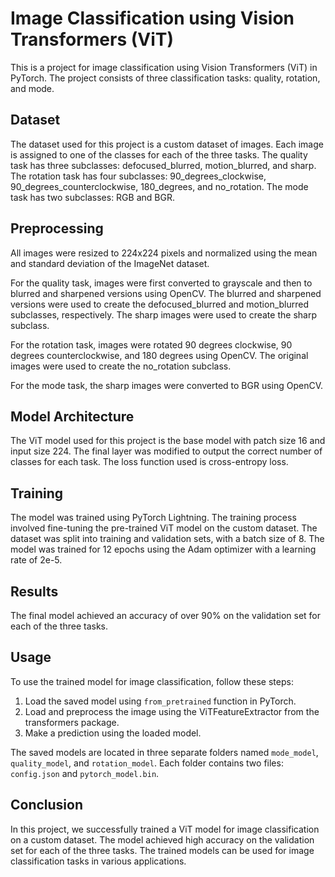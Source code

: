# Image Classification using Vision Transformers (ViT)

This is a project for image classification using Vision Transformers (ViT) in PyTorch. The project consists of three classification tasks: quality, rotation, and mode. 

## Dataset
The dataset used for this project is a custom dataset of images. Each image is assigned to one of the classes for each of the three tasks. The quality task has three subclasses: defocused_blurred, motion_blurred, and sharp. The rotation task has four subclasses: 90_degrees_clockwise, 90_degrees_counterclockwise, 180_degrees, and no_rotation. The mode task has two subclasses: RGB and BGR. 

## Preprocessing
All images were resized to 224x224 pixels and normalized using the mean and standard deviation of the ImageNet dataset.

For the quality task, images were first converted to grayscale and then to blurred and sharpened versions using OpenCV. The blurred and sharpened versions were used to create the defocused_blurred and motion_blurred subclasses, respectively. The sharp images were used to create the sharp subclass.

For the rotation task, images were rotated 90 degrees clockwise, 90 degrees counterclockwise, and 180 degrees using OpenCV. The original images were used to create the no_rotation subclass.

For the mode task, the sharp images were converted to BGR using OpenCV.

## Model Architecture
The ViT model used for this project is the base model with patch size 16 and input size 224. The final layer was modified to output the correct number of classes for each task. The loss function used is cross-entropy loss. 

## Training
The model was trained using PyTorch Lightning. The training process involved fine-tuning the pre-trained ViT model on the custom dataset. The dataset was split into training and validation sets, with a batch size of 8. The model was trained for 12 epochs using the Adam optimizer with a learning rate of 2e-5. 

## Results
The final model achieved an accuracy of over 90% on the validation set for each of the three tasks. 

## Usage
To use the trained model for image classification, follow these steps:
1. Load the saved model using `from_pretrained` function in PyTorch.
2. Load and preprocess the image using the ViTFeatureExtractor from the transformers package.
3. Make a prediction using the loaded model.

The saved models are located in three separate folders named `mode_model`, `quality_model`, and `rotation_model`. Each folder contains two files: `config.json` and `pytorch_model.bin`. 

## Conclusion
In this project, we successfully trained a ViT model for image classification on a custom dataset. The model achieved high accuracy on the validation set for each of the three tasks. The trained models can be used for image classification tasks in various applications. 